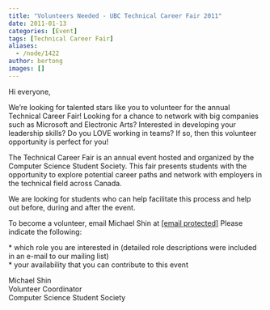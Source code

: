 ```yaml
---
title: "Volunteers Needed - UBC Technical Career Fair 2011"
date: 2011-01-13
categories: [Event]
tags: [Technical Career Fair]
aliases:
  - /node/1422
author: bertong
images: []
---
```


<div class="field field-name-body field-type-text-with-summary field-label-hidden"><div class="field-items"><div class="field-item even"><p>Hi everyone,</p>
<p>We&#x2019;re looking for talented stars like you to volunteer for the annual Technical Career Fair! Looking for a chance to network with big companies such as Microsoft and Electronic Arts?  Interested in developing your leadership skills? Do you LOVE working in teams? If so, then this volunteer opportunity is perfect for you!</p>
<p>The Technical Career Fair is an annual event hosted and organized by the Computer Science Student Society. This fair presents students with the opportunity to explore potential career paths and network with employers in the technical field across Canada.</p>
<p>We are looking for students who can help facilitate this process and help out before, during and after the event.</p>
<p>To become a volunteer, email Michael Shin at <a href="/cdn-cgi/l/email-protection" class="__cf_email__" data-cfemail="aec3c7cdc6cfcbc2ddc6c7c09f9eeec9c3cfc7c280cdc1c380">[email&#xA0;protected]</a> Please indicate the following:</p>
<p>    * which role you are interested in (detailed role descriptions were included in an e-mail to our mailing list)<br>
    * your availability that you can contribute to this event</p>
<p>Michael Shin<br>
Volunteer Coordinator<br>
Computer Science Student Society</p>
</div></div></div>    <footer>
          </footer>
